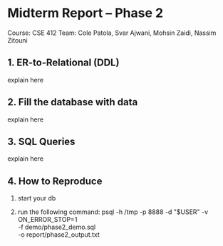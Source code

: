 # Midterm Report – Phase 2
Course: CSE 412
Team: Cole Patola, Svar Ajwani, Mohsin Zaidi, Nassim Zitouni

## 1. ER-to-Relational (DDL)
explain here

## 2. Fill the database with data
explain here

## 3. SQL Queries
explain here

## 4. How to Reproduce
1. start your db

2. run the following command:
psql -h /tmp -p 8888 -d "$USER" -v ON_ERROR_STOP=1 \
  -f demo/phase2_demo.sql \
  -o report/phase2_output.txt


